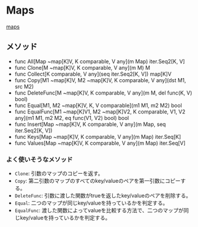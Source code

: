 # Maps

[maps](https://pkg.go.dev/maps)

## メソッド

- func All[Map ~map[K]V, K comparable, V any](m Map) iter.Seq2[K, V]
- func Clone[M ~map[K]V, K comparable, V any](m M) M
- func Collect[K comparable, V any](seq iter.Seq2[K, V]) map[K]V
- func Copy[M1 ~map[K]V, M2 ~map[K]V, K comparable, V any](dst M1, src M2)
- func DeleteFunc[M ~map[K]V, K comparable, V any](m M, del func(K, V) bool)
- func Equal[M1, M2 ~map[K]V, K, V comparable](m1 M1, m2 M2) bool
- func EqualFunc[M1 ~map[K]V1, M2 ~map[K]V2, K comparable, V1, V2 any](m1 M1, m2 M2, eq func(V1, V2) bool) bool
- func Insert[Map ~map[K]V, K comparable, V any](m Map, seq iter.Seq2[K, V])
- func Keys[Map ~map[K]V, K comparable, V any](m Map) iter.Seq[K]
- func Values[Map ~map[K]V, K comparable, V any](m Map) iter.Seq[V]

### よく使いそうなメソッド

- `Clone`: 引数のマップのコピーを返す。
- `Copy`: 第二引数のマップのすべてのkey/valueのペアを第一引数にコピーする。
- `DeleteFunc`: 引数に渡した関数がtrueを返したkey/valueのペアを削除する。
- `Equal`: 二つのマップが同じkey/valueを持っているかを判定する。
- `EqualFunc`: 渡した関数によってvalueを比較する方法で、二つのマップが同じkey/valueを持っているかを判定する。
